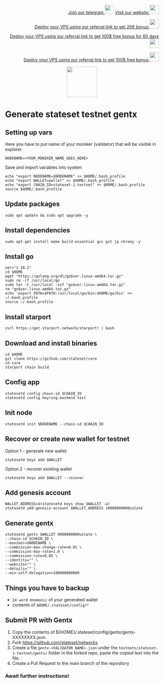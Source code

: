 <p style="font-size:14px" align="right">
<a href="https://t.me/kjnotes" target="_blank">Join our telegram <img src="https://user-images.githubusercontent.com/50621007/168689534-796f181e-3e4c-43a5-8183-9888fc92cfa7.png" width="30"/></a>
<a href="https://kjnodes.com/" target="_blank">Visit our website <img src="https://user-images.githubusercontent.com/50621007/168689709-7e537ca6-b6b8-4adc-9bd0-186ea4ea4aed.png" width="30"/></a>
</p>

<p style="font-size:14px" align="right">
<a href="https://hetzner.cloud/?ref=y8pQKS2nNy7i" target="_blank">Deploy your VPS using our referral link to get 20€ bonus <img src="https://user-images.githubusercontent.com/50621007/174612278-11716b2a-d662-487e-8085-3686278dd869.png" width="30"/></a>
</p>
<p style="font-size:14px" align="right">
<a href="https://m.do.co/c/17b61545ca3a" target="_blank">Deploy your VPS using our referral link to get 100$ free bonus for 60 days <img src="https://user-images.githubusercontent.com/50621007/183284313-adf81164-6db4-4284-9ea0-bcb841936350.png" width="30"/></a>
</p>
<p style="font-size:14px" align="right">
<a href="https://www.vultr.com/?ref=7418642" target="_blank">Deploy your VPS using our referral link to get 100$ free bonus <img src="https://user-images.githubusercontent.com/50621007/183284971-86057dc2-2009-4d40-a1d4-f0901637033a.png" width="30"/></a>
</p>

<p align="center">
  <img height="100" height="auto" src="https://user-images.githubusercontent.com/50621007/192461695-f16f92ac-7f9c-4181-9dbe-ed2267f30f35.png">
</p>

# Generate stateset testnet gentx

## Setting up vars
Here you have to put name of your moniker (validator) that will be visible in explorer
```
NODENAME=<YOUR_MONIKER_NAME_GOES_HERE>
```

Save and import variables into system
```
echo "export NODENAME=$NODENAME" >> $HOME/.bash_profile
echo "export WALLET=wallet" >> $HOME/.bash_profile
echo "export CHAIN_ID=stateset-1-testnet" >> $HOME/.bash_profile
source $HOME/.bash_profile
```

## Update packages
```
sudo apt update && sudo apt upgrade -y
```

## Install dependencies
```
sudo apt-get install make build-essential gcc git jq chrony -y
```

## Install go
```
ver="1.18.2"
cd $HOME
wget "https://golang.org/dl/go$ver.linux-amd64.tar.gz"
sudo rm -rf /usr/local/go
sudo tar -C /usr/local -xzf "go$ver.linux-amd64.tar.gz"
rm "go$ver.linux-amd64.tar.gz"
echo 'export PATH=$PATH:/usr/local/go/bin:$HOME/go/bin' >> ~/.bash_profile
source ~/.bash_profile
```

## Install starport
```
curl https://get.starport.network/starport! | bash
```

## Download and install binaries
```
cd $HOME
git clone https://github.com/stateset/core
cd core
starport chain build
```

## Config app
```
statesetd config chain-id $CHAIN_ID
statesetd config keyring-backend test
```

## Init node
```
statesetd init $NODENAME --chain-id $CHAIN_ID
```

## Recover or create new wallet for testnet
Option 1 - generate new wallet
```
statesetd keys add $WALLET
```

Option 2 - recover existing wallet
```
statesetd keys add $WALLET --recover
```

## Add genesis account
```
WALLET_ADDRESS=$(statesetd keys show $WALLET -a)
statesetd add-genesis-account $WALLET_ADDRESS 10000000000ustate
```

## Generate gentx
```
statesetd gentx $WALLET 9000000000ustate \
--chain-id $CHAIN_ID \
--moniker=$NODENAME \
--commission-max-change-rate=0.01 \
--commission-max-rate=1.0 \
--commission-rate=0.05 \
--identity="" \
--website="" \
--details="" \
--min-self-delegation=100000000000
```

## Things you have to backup
- `24 word mnemonic` of your generated wallet
- contents of `$HOME/.stateset/config/*`

## Submit PR with Gentx
1. Copy the contents of ${HOME}/.stateset/config/gentx/gentx-XXXXXXXX.json.
2. Fork https://github.com/stateset/networks
3. Create a file `gentx-<VALIDATOR_NAME>.json` under the `testnets/stateset-1-testnet/gentx/` folder in the forked repo, paste the copied text into the file.
4. Create a Pull Request to the main branch of the repository

### Await further instructions!
